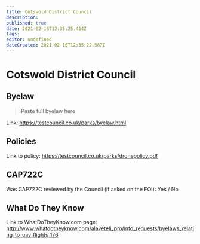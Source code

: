 ```yaml
---
title: Cotswold District Council
description: 
published: true
date: 2021-02-16T12:35:25.414Z
tags: 
editor: undefined
dateCreated: 2021-02-16T12:35:22.587Z
---
```


# Cotswold District Council


## Byelaw
> Paste full byelaw here

Link:
https://testcouncil.co.uk/parks/byelaw.html

## Policies
Link to policy:
https://testcouncil.co.uk/parks/dronepolicy.pdf

## CAP722C

Was CAP722C reviewed by the Council (if asked on the FOI): Yes / No

## What Do They Know

Link to WhatDoTheyKnow.com page:
http://www.whatdotheyknow.com/alaveteli_pro/info_requests/byelaws_relating_to_uav_flights_176

